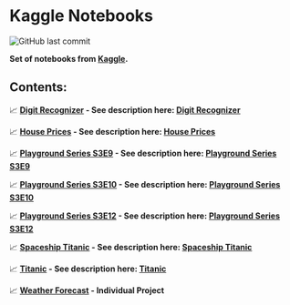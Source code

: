 # **Kaggle Notebooks**

![GitHub last commit](https://img.shields.io/github/last-commit/mateuszk098/kaggle_notebooks)

**Set of notebooks from [Kaggle](https://www.kaggle.com/).**

## **Contents:**

:chart_with_upwards_trend: **[Digit Recognizer](https://github.com/mateuszk098/kaggle_notebooks/tree/master/digit_recognizer) - See description here: [Digit Recognizer](https://www.kaggle.com/competitions/digit-recognizer)**

:chart_with_upwards_trend: **[House Prices](https://github.com/mateuszk098/kaggle_notebooks/tree/master/house_prices) - See description here: [House Prices](https://www.kaggle.com/competitions/house-prices-advanced-regression-techniques)**

:chart_with_upwards_trend: **[Playground Series S3E9](https://github.com/mateuszk098/kaggle_notebooks/tree/master/playground_series_s3e9) - See description here: [Playground Series S3E9](https://www.kaggle.com/competitions/playground-series-s3e9)**

:chart_with_upwards_trend: **[Playground Series S3E10](https://github.com/mateuszk098/kaggle_notebooks/tree/master/playground_series_s3e10) - See description here: [Playground Series S3E10](https://www.kaggle.com/competitions/playground-series-s3e10)**

:chart_with_upwards_trend: **[Playground Series S3E12](https://github.com/mateuszk098/kaggle_notebooks/tree/master/playground_series_s3e12) - See description here: [Playground Series S3E12](https://www.kaggle.com/competitions/playground-series-s3e12)**

:chart_with_upwards_trend: **[Spaceship Titanic](https://github.com/mateuszk098/kaggle_notebooks/tree/master/spaceship_titanic) - See description here: [Spaceship Titanic](https://www.kaggle.com/competitions/spaceship-titanic)**

:chart_with_upwards_trend: **[Titanic](https://github.com/mateuszk098/kaggle_notebooks/tree/master/titanic) - See description here: [Titanic](https://www.kaggle.com/competitions/titanic)**

:chart_with_upwards_trend: **[Weather Forecast](https://github.com/mateuszk098/kaggle_notebooks/tree/master/weather_forecast) - Individual Project**
